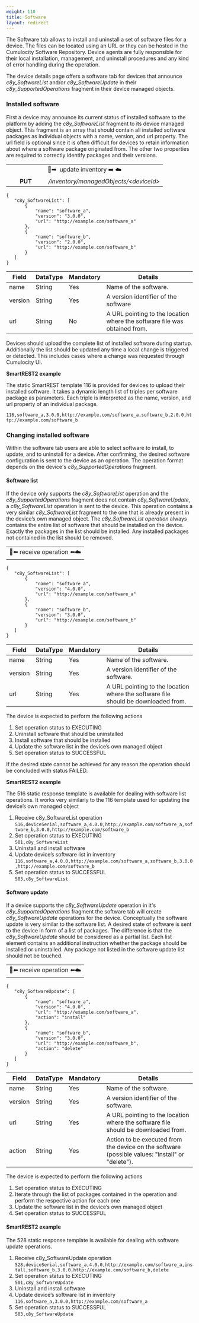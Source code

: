 ```yaml
---
weight: 110
title: Software
layout: redirect
---
```


The Software tab allows to install and uninstall a set of software files for a device. The files can be located using an URL or they can be hosted in the Cumulocity Software Repository. Device agents are fully responsible for their local installation, management, and uninstall procedures and any kind of error handling during the operation.

The device details page offers a software tab for devices that announce *c8y_SoftwareList* and/or *c8y_SoftwareUpdate* in their *c8y_SupportedOperations* fragment in their device managed objects.

### Installed software

First a device may announce its current status of installed software to the platform by adding the *c8y_SoftwareList* fragment to its device managed object. This fragment is an array that should contain all installed software packages as individual objects with a name, version, and url property. The url field is optional since it is often difficult for devices to retain information about where a software package originated from. The other two properties are required to correctly identify packages and their versions.

<table>
<colgroup>
<col width="25%">
<col width="75%">
</colgroup>
<tbody>
<tr>
<td style="text-align:center" colspan="2" rowspan="1">
&#x1f4f1;&#10145; &#65039; update inventory &#10145;&#65039; &#9729;&#65039;
</td>
</tr>
<tr>
<td style="text-align:center"> <b>PUT</b>
</td>
<td style="text-align:center"> <em> /inventory/managedObjects/&lt;deviceId&gt; </em>
</td>
</tr>
</tbody>
</table>


```
{
   "c8y_SoftwareList": [
       {
           "name": "software_a",
           "version": "3.0.0",
           "url": "http://example.com/software_a"
       },
       {
           "name": "software_b",
           "version": "2.0.0",
           "url": "http://example.com/software_b"
       }
   ]
}
```

| Field | DataType | Mandatory | Details |
|----|----|----|----|
| name | String | Yes | Name of the software. |
| version | String | Yes | A version identifier of the software |
| url | String | No | A URL pointing to the location where the software file was obtained from. |


Devices should upload the complete list of installed software during startup. Additionally the list should be updated any time a local change is triggered or detected. This includes cases where a change was requested through Cumulocity UI.

**SmartREST2 example**

The static SmartREST template 116 is provided for devices to upload their installed software. It takes a dynamic length list of triples per software package as parameters. Each triple is interpreted as the name, version, and url property of an individual package.

`116,software_a,3.0.0,http://example.com/software_a,software_b,2.0.0,http://example.com/software_b`

### Changing installed software

Within the software tab users are able to select software to install, to update, and to uninstall for a device. After confirming, the desired software configuration is sent to the device as an operation. The operation format depends on the device's *c8y_SupportedOperations* fragment.

#### Software list

If the device only supports the *c8y_SoftwareList* operation and the *c8y_SupportedOperations* fragment does not contain *c8y_SoftwareUpdate*, a *c8y_SoftwareList* operation is sent to the device. This operation contains a very similar *c8y_SoftwareList* fragment to the one that is already present in the device’s own managed object. The *c8y_SoftwareList operation* always contains the entire list of software that should be installed on the device. Exactly the packages in the list should be installed. Any installed packages not contained in the list should be removed.

<table>
<tbody>
<td style="text-align:center">
&#x1f4f1;&#11013;&#65039; receive operation &#11013;&#65039;&#9729;&#65039;
</td>
</tbody>
</table>

```
{
   "c8y_SoftwareList": [
       {
           "name": "software_a",
           "version": "4.0.0",
           "url": "http://example.com/software_a"
       },
       {
           "name": "software_b",
           "version": "3.0.0",
           "url": "http://example.com/software_b"
       }
   ]
}
```

| Field | DataType | Mandatory | Details |
| ---- | ---- | ---- | ---- |
| name | String | Yes | Name of the software. |
| version | String | Yes | A version identifier of the software. |
| url | String | Yes | A URL pointing to the location where the software file should be downloaded from. |

The device is expected to perform the following actions
1. Set operation status to EXECUTING
2. Uninstall software that should be uninstalled
3. Install software that should be installed
4. Update the software list in the device’s own managed object
5. Set operation status to SUCCESSFUL

If the desired state cannot be achieved for any reason the operation should be concluded with status FAILED.

**SmartREST2 example**

The 516 static response template is available for dealing with software list operations. It works very similarly to the 116 template used for updating the device’s own managed object

1. Receive c8y_SoftwareList operation <br>
  `516,deviceSerial,software_a,4.0.0,http://example.com/software_a,software_b,3.0.0,http://example.com/software_b`
2. Set operation status to EXECUTING <br>
  `501,c8y_SoftwareList`
3. Uninstall and install software
4. Update device’s software list in inventory <br>
  `116,software_a,4.0.0,http://example.com/software_a,software_b,3.0.0,http://example.com/software_b`
5. Set operation status to SUCCESSFUL <br>
  `503,c8y_SoftwareList`

#### Software update

If a device supports the *c8y_SoftwareUpdate* operation in it's *c8y_SupportedOperations* fragment the software tab will create *c8y_SoftwareUpdate* operations for the device. Conceptually the software update is very similar to the software list. A desired state of software is sent to the device in form of a list of packages. The difference is that the *c8y_SoftwareUpdate* should be considered as a partial list. Each list element contains an additional instruction whether the package should be installed or uninstalled. Any package not listed in the software update list should not be touched.

<table>
<tbody>
<td style="text-align:center">
&#x1f4f1;&#11013;&#65039; receive operation &#11013;&#65039;&#9729;&#65039;
</td>
</tbody>
</table>

```
{
   "c8y_SoftwareUpdate": [
       {
           "name": "software_a",
           "version": "4.0.0",
           "url": "http://example.com/software_a",
           "action": "install"
       },
       {
           "name": "software_b",
           "version": "3.0.0",
           "url": "http://example.com/software_b",
           "action": "delete"
       }
   ]
}
````

| Field | DataType | Mandatory | Details |
| ---- | ---- | ---- | ---- |
|name |String |Yes |Name of the software.|
|version |String | Yes | A version identifier of the software.|
|url |String |Yes |A URL pointing to the location where the software file should be downloaded from.|
|action |String |Yes |Action to be executed from the device on the software (possible values: "install" or "delete").|

The device is expected to perform the following actions
1. Set operation status to EXECUTING
2. Iterate through the list of packages contained in the operation and perform the respective action for each one
3. Update the software list in the device’s own managed object
4. Set operation status to SUCCESSFUL

#### SmartREST2 example

The 528 static response template is available for dealing with software update operations.
1. Receive c8y_SoftwareUpdate operation <br>
  `528,deviceSerial,software_a,4.0.0,http://example.com/software_a,install,software_b,3.0.0,http://example.com/software_b,delete`
2. Set operation status to EXECUTING <br>
  `501,c8y_SoftwareUpdate`
3. Uninstall and install software
4. Update device’s software list in inventory <br>
  `116,software_a,3.0.0,http://example.com/software_a`
5. Set operation status to SUCCESSFUL <br>
  `503,c8y_SoftwareUpdate`
